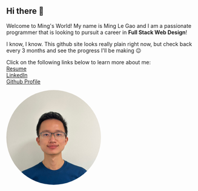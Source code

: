 ## Hi there 👋
<!--
1. Your name, photo, short bio with one fun fact about yourself. 
2. A link to your resume.
3. Links to your LinkedIn, and Github Profile
-->

Welcome to Ming's World!
My name is Ming Le Gao and I am a passionate programmer that is looking to pursuit a career in **Full Stack Web Design**!

I know, I know. This github site looks really plain right now, but check back every 3 months and see the progress I'll be making 😉

Click on the following links below to learn more about me: <br>
[Resume](https://docs.google.com/document/d/1LGvoB-ZGkpGv6XJRXkkgYbpG1vfTlKWMqcmBhRUh0mY/edit) <br>
[LinkedIn](https://www.linkedin.com/in/minglegao/) <br>
[Github Profile ](https://github.com/minglegao2001)

<!-- 

![](profile-pic/profile.jpeg) 
Use the syntax above to add image using Markdown

-->
<img src="profile-pic/profile.jpeg" style = "height: 250px; width:250px; border-radius: 50%;"/>

<!--
**minglegao2001/minglegao2001** is a ✨ _special_ ✨ repository because its `README.md` (this file) appears on your GitHub profile.

Here are some ideas to get you started:

- 🔭 I’m currently working on ...
- 🌱 I’m currently learning ...
- 👯 I’m looking to collaborate on ...
- 🤔 I’m looking for help with ...
- 💬 Ask me about ...
- 📫 How to reach me: ...
- 😄 Pronouns: ...
- ⚡ Fun fact: ...
-->
